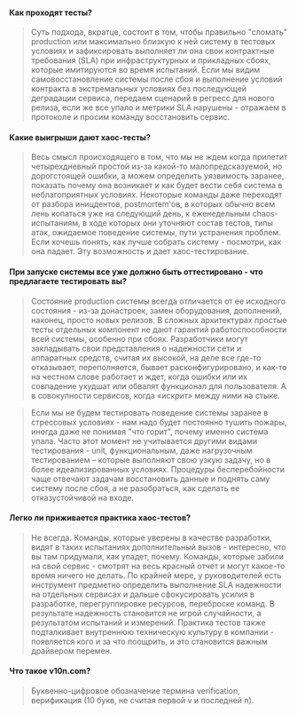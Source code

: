 #### Как проходят тесты?

> Суть подхода, вкратце, состоит в том, чтобы правильно "сломать" production или максимально близкую к ней систему в тестовых условиях и зафиксировать выполняет ли она свои контрактные требования (SLA) при инфраструктурных и прикладных сбоях, которые имитируются во время испытаний. Если мы видим самовосстановление системы после сбоя и выполнение условий контракта в экстремальных условиях без последующей деградации сервиса, передаем сценарий в регресс для нового релиза, если же все упало и метрики SLA нарушены - отражаем в протоколе и просим команду восстановить сервис. 

#### Какие выигрыши дают хаос-тесты?

> Весь смысл происходящего в том, что мы не ждем когда прилетит четырехдневный простой из-за какой-то малопредсказуемой, но дорогстоящей ошибки, а можем определить уязвимость заранее, показать почему она возникает и как будет вести себя система в неблагоприятных условиях. Некоторые команды даже переходят от разбора иницдентов, postmortem'ов, в которых обычно всем лень копаться уже на следующий день, к еженедельным chaos-испытаниям, в ходе которых они уточняют состав тестов, типы атак, ожидаемое поведение системы, пути устранения проблем. Если хочешь понять, как лучше собрать систему - посмотри, как она падает. Эту возможность и дает хаос-тестирование. 

#### При запуске системы все уже должно быть оттестировано - что предлагаете тестировать вы?

> Состояние production системы всегда отличается от ее исходного состояния - из-за донастроек, замен оборудования, дополнений, наконец, просто новых релизов. В сложных архитектурах простые тесты отдельных компонент не дают гарантий работоспособности всей системы, особенно при сбоях. Разработчики могут закладывать свои представления о надежности сети и аппаратных средств, считая их высокой, на деле все где-то отказывает, переполняется, бывает расконфигурировано, и как-то на честном слове работает и ждет, когда ошибки или их совпадение ухудшат или обвалят функционал для пользователя. А в совокупности сервисов, когда «искрит» между ними на стыке.

> Если мы не будем тестировать поведение системы заранее в стрессовых условиях - нам надо будет постоянно тушить пожары, иногда даже не понимая "что горит", почему именно система упала. Часто этот момент не учитывается другими видами тестирования - unit, функциональным, даже нагрузочным тестированием – которые выполняют свою  узкую задачу, но в более идеализированных условиях. Процедуры бесперебойности чаще отвечают задачам восстановить данные и поднять саму систему после сбоя, а не разобраться, как сделать ее отказустойчивой на входе.

#### Легко ли приживается практика хаос-тестов?

> Не всегда. Команды, которые уверены в качестве разработки, видят в таких испытаниях дополнительный вызов - интересно, что вы там придумали, как упадет, почему. Команды, которые забили на свой сервис - смотрят на весь красный отчет и могут какое-то время ничего не делать. По крайней мере, у руководителей есть инструмент  предметно определить выполнение SLA надежности на отдельных сервисах и дальше сфокусировать усилия в разработке, перегруппировке ресурсов, переброске команд. В результате надежность становится не игрой случайности, а результатом испытаний и измерений. Практика тестов также подталкивает внутреннюю техническую культуру в компании - появляется кого и за что поощрить, и это становится важным драйвером перемен.

#### Что такое v10n.com?

> Буквенно-цифровое обозначение термина verification, верификация (10 букв, не считая первой v и последней n).



